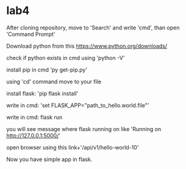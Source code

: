# lab4

 
After cloning repository, move to 'Search' and write 'cmd', than open 'Command Prompt' 
 
Download python from this https://www.python.org/downloads/
 
check if python exists in cmd using 'python -V'
 
install pip in cmd 'py get-pip.py'
 
using 'cd' command move to your file
 
install flask: 'pip flask install'
 
write in cmd: 'set FLASK_APP="path_to_hello.world.file"'

write in cmd: flask run
 
you will see message where flask running on like 'Running on http://127.0.0.1:5000/'
 
open browser using this link+'/api/v1/hello-world-10'
 
Now you have simple app in flask.